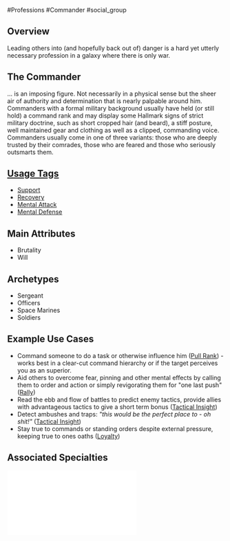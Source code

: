 #Professions #Commander #social_group 
## Overview
Leading others into (and hopefully back out of) danger is a hard yet utterly necessary profession in a galaxy where there is only war. 

## The Commander
... is an imposing figure. Not necessarily in a physical sense but the sheer air of authority and determination that is nearly palpable around him. Commanders with a formal military background usually have held (or still hold) a command rank and may display some Hallmark signs of strict military doctrine, such as short cropped hair (and beard), a stiff posture, well maintained gear and clothing as well as a clipped, commanding voice. Commanders usually come in one of three variants: those who are deeply trusted by their comrades, those who are feared and those who seriously outsmarts them.

## [Usage Tags](/SkillSystem/Usage%20Tag.md)
- [Support](/CoreSystem/Tags/Support.md)
- [Recovery](/CoreSystem/Tags/Recovery.md)
- [Mental Attack](/SkillSystem/Tags/Mental%20Attack.md)
- [Mental Defense](/CoreSystem/Tags/Mental%20Defense.md)

## Main Attributes
- Brutality
- Will

## Archetypes 
- Sergeant
- Officers
- Space Marines
- Soldiers

## Example Use Cases
- Command someone to do a task or otherwise influence him ([Pull Rank](/SkillSystem/Specialties/Pull%20Rank.md)) - works best in a clear-cut command hierarchy or if the target perceives you as an superior.
- Aid others to overcome fear, pinning and other mental effects by calling them to order and action or simply revigorating them for "one last push" ([Rally](/SkillSystem/Specialties/Rally.md))
- Read the ebb and flow of battles to predict enemy tactics, provide allies with advantageous tactics to give a short term  bonus ([Tactical Insight](/SkillSystem/Specialties/Tactical%20Insight.md))
- Detect ambushes and traps: _"this would be the perfect place to - oh shit!"_ ([Tactical Insight](/SkillSystem/Specialties/Tactical%20Insight.md))
- Stay true to commands or standing orders despite external pressure, keeping true to ones oaths ([Loyalty](/SkillSystem/Specialties/Loyalty.md))

## Associated Specialties
![](</SkillSystem/Specialties/Commander Specialties.md>)